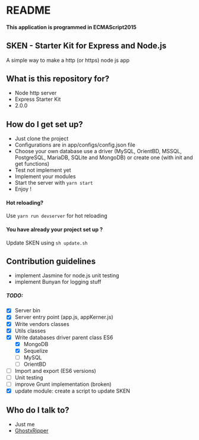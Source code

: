 # README

#### This application is programmed in ECMAScript2015

## SKEN - Starter Kit for Express and Node.js

A simple way to make a http (or https) node js app

## What is this repository for?

- Node http server
- Express Starter Kit
- 2.0.0

## How do I get set up?

- Just clone the project
- Configurations are in app/configs/config.json file
- Choose your own database
  use a driver (MySQL, OrientBD, MSSQL, PostgreSQL, MariaDB, SQLite and MongoDB)
  or create one (with init and get functions)
- Test not implement yet
- Implement your modules
- Start the server with `yarn start`
- Enjoy !

#### Hot reloading?

Use `yarn run devserver` for hot reloading

#### You have already your project set up ?
Update SKEN using `sh update.sh`

## Contribution guidelines

<!-- - implement Karma for angular unit testing -->
- implement Jasmine for node.js unit testing
- implement Bunyan for logging stuff

##### TODO:

  - [x] Server bin
  - [x] Server entry point (app.js, appKerner.js)
  - [x] Write vendors classes
  - [x] Utils classes
  - [x] Write databases driver parent class ES6
    - [x] MongoDB
    - [x] Sequelize
    - [ ] MySQL
    - [ ] OrientBD
  - [ ] Import and export (ES6 versions)
  - [ ] Unit testing
  - [ ] improve Grunt implementation (broken)
  - [x] update module: create a script to update SKEN

## Who do I talk to?

- Just me
- [GhostxRipper](mailto:yann_ams@icloud.com)

